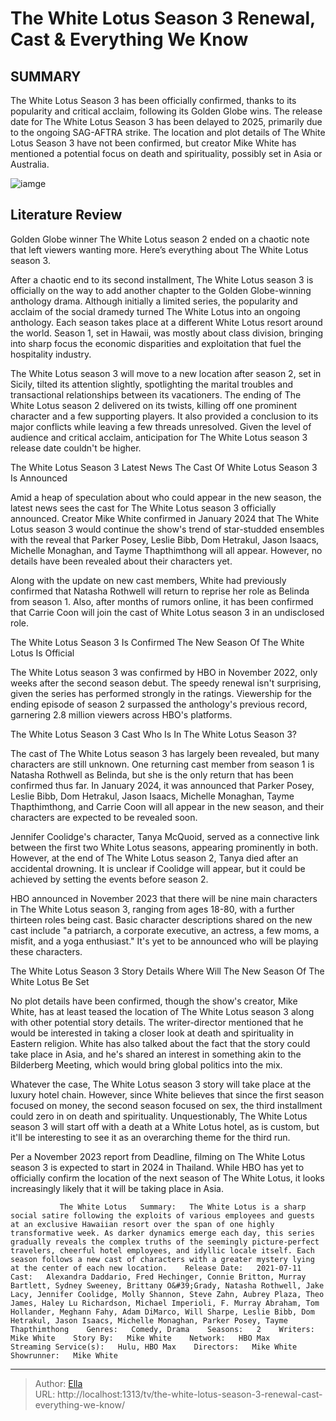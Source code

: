 # The White Lotus Season 3 Renewal, Cast &amp; Everything We Know


## SUMMARY 



  The White Lotus Season 3 has been officially confirmed, thanks to its popularity and critical acclaim, following its Golden Globe wins.   The release date for The White Lotus Season 3 has been delayed to 2025, primarily due to the ongoing SAG-AFTRA strike.   The location and plot details of The White Lotus Season 3 have not been confirmed, but creator Mike White has mentioned a potential focus on death and spirituality, possibly set in Asia or Australia.  

![iamge](https://static1.srcdn.com/wordpress/wp-content/uploads/2023/01/white-lotus-season-3-news.jpg)

## Literature Review
Golden Globe winner The White Lotus season 2 ended on a chaotic note that left viewers wanting more. Here’s everything about The White Lotus season 3.




After a chaotic end to its second installment, The White Lotus season 3 is officially on the way to add another chapter to the Golden Globe-winning anthology drama. Although initially a limited series, the popularity and acclaim of the social dramedy turned The White Lotus into an ongoing anthology. Each season takes place at a different White Lotus resort around the world. Season 1, set in Hawaii, was mostly about class division, bringing into sharp focus the economic disparities and exploitation that fuel the hospitality industry.




The White Lotus season 3 will move to a new location after season 2, set in Sicily, tilted its attention slightly, spotlighting the marital troubles and transactional relationships between its vacationers. The ending of The White Lotus season 2 delivered on its twists, killing off one prominent character and a few supporting players. It also provided a conclusion to its major conflicts while leaving a few threads unresolved. Given the level of audience and critical acclaim, anticipation for The White Lotus season 3 release date couldn&#39;t be higher.


 The White Lotus Season 3 Latest News 
The Cast Of White Lotus Season 3 Is Announced
         

Amid a heap of speculation about who could appear in the new season, the latest news sees the cast for The White Lotus season 3 officially announced. Creator Mike White confirmed in January 2024 that The White Lotus season 3 would continue the show&#39;s trend of star-studded ensembles with the reveal that Parker Posey, Leslie Bibb, Dom Hetrakul, Jason Isaacs, Michelle Monaghan, and Tayme Thapthimthong will all appear. However, no details have been revealed about their characters yet.




Along with the update on new cast members, White had previously confirmed that Natasha Rothwell will return to reprise her role as Belinda from season 1. Also, after months of rumors online, it has been confirmed that Carrie Coon will join the cast of White Lotus season 3 in an undisclosed role. 



 The White Lotus Season 3 Is Confirmed 
The New Season Of The White Lotus Is Official
          

The White Lotus season 3 was confirmed by HBO in November 2022, only weeks after the second season debut. The speedy renewal isn&#39;t surprising, given the series has performed strongly in the ratings. Viewership for the ending episode of season 2 surpassed the anthology&#39;s previous record, garnering 2.8 million viewers across HBO&#39;s platforms.



 The White Lotus Season 3 Cast 
Who Is In The White Lotus Season 3?
          




The cast of The White Lotus season 3 has largely been revealed, but many characters are still unknown. One returning cast member from season 1 is Natasha Rothwell as Belinda, but she is the only return that has been confirmed thus far. In January 2024, it was announced that Parker Posey, Leslie Bibb, Dom Hetrakul, Jason Isaacs, Michelle Monaghan, Tayme Thapthimthong, and Carrie Coon will all appear in the new season, and their characters are expected to be revealed soon.

Jennifer Coolidge&#39;s character, Tanya McQuoid, served as a connective link between the first two White Lotus seasons, appearing prominently in both. However, at the end of The White Lotus season 2, Tanya died after an accidental drowning. It is unclear if Coolidge will appear, but it could be achieved by setting the events before season 2.



HBO announced in November 2023 that there will be nine main characters in The White Lotus season 3, ranging from ages 18-80, with a further thirteen roles being cast. Basic character descriptions shared on the new cast include &#34;a patriarch, a corporate executive, an actress, a few moms, a misfit, and a yoga enthusiast.&#34; It&#39;s yet to be announced who will be playing these characters.









 The White Lotus Season 3 Story Details 
Where Will The New Season Of The White Lotus Be Set
          

No plot details have been confirmed, though the show&#39;s creator, Mike White, has at least teased the location of The White Lotus season 3 along with other potential story details. The writer-director mentioned that he would be interested in taking a closer look at death and spirituality in Eastern religion. White has also talked about the fact that the story could take place in Asia, and he&#39;s shared an interest in something akin to the Bilderberg Meeting, which would bring global politics into the mix.

Whatever the case, The White Lotus season 3 story will take place at the luxury hotel chain. However, since White believes that since the first season focused on money, the second season focused on sex, the third installment could zero in on death and spirituality. Unquestionably, The White Lotus season 3 will start off with a death at a White Lotus hotel, as is custom, but it&#39;ll be interesting to see it as an overarching theme for the third run.






Per a November 2023 report from Deadline, filming on The White Lotus season 3 is expected to start in 2024 in Thailand. While HBO has yet to officially confirm the location of the next season of The White Lotus, it looks increasingly likely that it will be taking place in Asia.




               The White Lotus   Summary:   The White Lotus is a sharp social satire following the exploits of various employees and guests at an exclusive Hawaiian resort over the span of one highly transformative week. As darker dynamics emerge each day, this series gradually reveals the complex truths of the seemingly picture-perfect travelers, cheerful hotel employees, and idyllic locale itself.​ Each season follows a new cast of characters with a greater mystery lying at the center of each new location.    Release Date:   2021-07-11    Cast:   Alexandra Daddario, Fred Hechinger, Connie Britton, Murray Bartlett, Sydney Sweeney, Brittany O&#39;Grady, Natasha Rothwell, Jake Lacy, Jennifer Coolidge, Molly Shannon, Steve Zahn, Aubrey Plaza, Theo James, Haley Lu Richardson, Michael Imperioli, F. Murray Abraham, Tom Hollander, Meghann Fahy, Adam DiMarco, Will Sharpe, Leslie Bibb, Dom Hetrakul, Jason Isaacs, Michelle Monaghan, Parker Posey, Tayme Thapthimthong    Genres:   Comedy, Drama    Seasons:   2    Writers:   Mike White    Story By:   Mike White    Network:   HBO Max    Streaming Service(s):   Hulu, HBO Max    Directors:   Mike White    Showrunner:   Mike White      

---

> Author: [Ella](https://instagram.hk.cn/)  
> URL: http://localhost:1313/tv/the-white-lotus-season-3-renewal-cast-everything-we-know/  

